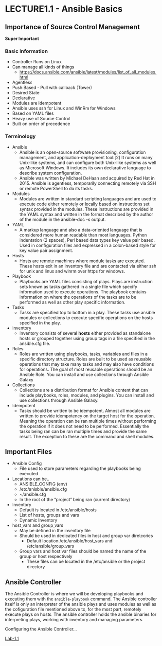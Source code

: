 # LECTURE1.1 - Ansible Basics

## Importance of Source Control Management
__Super Important__

### Basic Information
*	Controller Runs on Linux
*	Can manage all kinds of things
    * https://docs.ansible.com/ansible/latest/modules/list_of_all_modules.html
*	Agentless
*	Push Based - Pull with callback (Tower)
*	Desired State
*	Declarative
*	Modules are Idempotent
*	Ansible uses ssh for Linux and WinRm for Windows
*	Based on YAML files
*	Heavy use of Source Control
*	Built on order of precedence

### Terminology
*	Ansible
    * Ansible is an open-source software provisioning, configuration management, and application-deployment tool.[2] It runs on many Unix-like systems, and can configure both Unix-like systems as well as Microsoft Windows. It includes its own declarative language to describe system configuration. 
    * Ansible was written by Michael DeHaan and acquired by Red Hat in 2015. Ansible is agentless, temporarily connecting remotely via SSH or remote PowerShell to do its tasks.
*	Modules
    * Modules are written in standard scripting languages and are used to execute code either remotely or locally based on instructions set syntax provided in the modules.  These instructions are provided in the YAML syntax and written in the format described by the author of the module in the ansible-doc -s output.
* YAML
    * A markup language and also a data-oriented language that is considered more human readable than most languages. Python indentation (2 spaces), Perl based data types key value pair based. Used in configuration files and expressed in a colon-based style for key value pair assignment.
*	Hosts
    * Hosts are remote machines where module tasks are executed. These hosts exit in an inventory file and are contacted via either ssh for unix and linux and winrm over https for windows.
*	Playbook
    *	Playbooks are YAML files consisting of plays. Plays are instruction sets known as tasks gathered in a single file which specify information used to execute operations. The playbook contains information on where the operations of the tasks are to be performed as well as other play specific information. 
*	Tasks
    * Tasks are specified top to bottom in a play. These tasks use ansible modules or collections to execute specific operations on the hosts specified in the play. 
*	Inventory
    * Inventory consists of several **hosts** either provided as standalone hosts or grouped together using group tags in a file specified in the ansible.cfg file.
*	Roles
    * Roles are written using playbooks, tasks, variables and files in a specific directory structure. Roles are built to be used as reusable operations that may take many tasks and may also have conditions for operations. The goal of most reusable operations should be an Ansible Role. You can install and use collections through Ansible Galaxy
*	Collections
    * Collections are a distribution format for Ansible content that can include playbooks, roles, modules, and plugins. You can install and use collections through Ansible Galaxy.
*	Idempotent
    * Tasks should be written to be idempotent. Almost all modules are written to provide idempotency on the target host for the operation. Meaning the operation can be ran multiple times without performing the operation if it does not need to be performed. Essentially the tasks being ran can be ran multiple times and provide the same result. The exception to these are the command and shell modules.

## Important Files
* Ansible Config
    * File used to store parameters regarding the playbooks being executed
* Locations can be..
    * ANSIBLE_CONFIG (env)
    * /etc/anisble/ansible.cfg
    * ~/ansible.cfg
    * In the root of the “project” being ran (current directory)
*	Inventory
    * Default is located in /etc/ansible/hosts
    * List of hosts, groups and vars
    * Dynamic Inventory
* host_vars and group_vars
    * May be defined in the inventory file
    * Should be used in dedicated files in host and group var diretcories
        * Default location /etc/ansible/host_vars and /etc/ansible/group_vars
    * Group vars and host var files should be named the name of the group or host respectively
        * These files can be located in the /etc/ansible or the project directory
        
## Ansible Controller

The Ansible Controller is where we will be developing playbooks and executing them with the ```ansible-playbook``` command. The Ansible controller itself is only an interpreter of the ansible plays and uses modules as well as the cofiguration file mentioned above to, for the most part, remotely execute plays on hosts. The ansible controller holds the ansible binaries for interpreting plays, working with inventory and managing parameters.

Configuring the Ansible Controller... 

[Lab-1.1](/docs/LAB1.1-MAIN.md)
